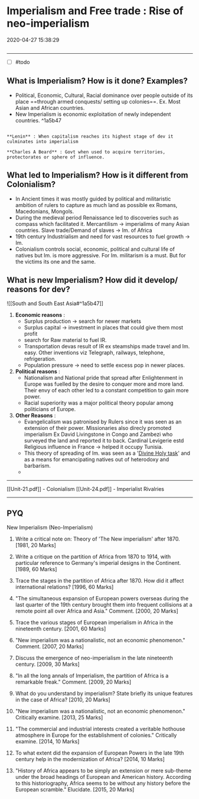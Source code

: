 # Imperialism and Free trade : Rise of neo-imperialism
2020-04-27 15:38:29
```toc
```
---

- [ ] #todo 

## What is Imperialism? How is it done? Examples?
- Political, Economic, Cultural, Racial dominance over people outside of its place ==through armed conquests/ setting up colonies==. Ex. Most Asian and African countries.
- New Imperialism is economic exploitation of newly independent countries. ^1a5b47

```ad-Views

**Lenin** : When capitalism reaches its highest stage of dev it culminates into imperialism

**Charles A Beard** : Govt when used to acquire territories, protectorates or sphere of influence.  

```

## What led to Imperialism? How is it different from Colonialism?
- In Ancient times it was mostly guided by political and militaristic ambition of rulers to capture as much land as possible ex Romans, Macedonians, Mongols.
- During the medieval period Renaissance led to discoveries such as compass which facilitated it. Mercantilism -> imperialims of many Asian countries. Slave trade/Demand of slaves -> Im. of Africa
- 19th century Industrialism and need for vast resources to fuel growth -> Im.
- Colonialism controls social, economic, political and cultural life of natives but Im. is more aggressive. For Im. militarism is a must. But for the victims its one and the same.

## What is new Imperialism? How did it develop/ reasons for dev?
![[South and South East Asia#^1a5b47]]

1. **Economic reasons** : 
	-  Surplus production -> search for newer markets
	-  Surplus capital -> investment in places that could give them most profit
	-  search for Raw material to fuel IR. 
	-  Transportation devas result of IR ex steamships made travel and Im. easy. Other inventions viz Telegraph, railways, telephone, refrigeration.
	-  Population pressure -> need to settle excess pop in newer places.
1.  **Political reasons** :
	-  Nationalism and National pride that spread after Enlightenment in Europe was fuelled by the desire to conquer more and more land. Their envy of each other led to a constant competition to gain more power.
	-  Racial superiority was a major political theory popular among politicians of Europe. 
1.  **Other Reasons** :
	-  Evangelicalism was patronised by Rulers since it was seen as an extension of their power. Missionaries also direcly promoted imperialism Ex David Livingstone in Congo and Zambezi who surveyed the land and reported it to back. Cardinal Levigerie estd Religious influence in France -> helped it occupy Tunisia. 
	-  This theory of spreading of Im. was seen as a '<u>Divine Holy task</u>' and as a means for emancipating natives out of heterodoxy and barbarism.
	 - 


---
[[Unit-21.pdf]] - Colonialism
[[Unit-24.pdf]] - Imperialist Rivalries

---

## PYQ

New Imperialism (Neo-Imperialism)




1. Write a critical note on: Theory of 'The New imperialism' after 1870. [1981, 20 Marks]








2. Write a critique on the partition of Africa from 1870 to 1914, with particular reference to Germany's imperial designs in the Continent. [1989, 60 Marks]








3. Trace the stages in the partition of Africa after 1870. How did it affect international relations? [1996, 60 Marks]






4. "The simultaneous expansion of European powers overseas during the last quarter of the 19th century brought them into frequent collisions at a remote point all over Africa and Asia." Comment. [2000, 20 Marks]





5. Trace the various stages of European imperialism in Africa in the nineteenth century. [2001, 60 Marks]






6. "New imperialism was a nationalistic, not an economic phenomenon." Comment. [2007, 20 Marks]






7. Discuss the emergence of neo-imperialism in the late nineteenth century. [2009, 30 Marks]





8. "In all the long annals of Imperialism, the partition of Africa is a remarkable freak." Comment. [2009, 20 Marks]





9. What do you understand by imperialism? State briefly its unique features in the case of Africa? [2010, 20 Marks]





10. "New imperialism was a nationalistic, not an economic phenomenon." Critically examine. [2013, 25 Marks]





11. "The commercial and industrial interests created a veritable hothouse atmosphere in Europe for the establishment of colonies." Critically examine. [2014, 10 Marks]






12. To what extent did the expansion of European Powers in the late 19th century help in the modernization of Africa? [2014, 10 Marks]






13. "History of Africa appears to be simply an extension or mere sub-theme under the broad headings of European and American history. According to this historiography, Africa seems to be without any history before the European scramble." Elucidate. [2015, 20 Marks]